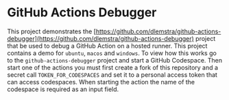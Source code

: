 # GitHub Actions Debugger

This project demonstrates the [https://github.com/dlemstra/github-actions-debugger](https://github.com/dlemstra/github-actions-debugger) project that be used to debug a GitHub Action on a hosted runner. This project contains a demo for `ubuntu`, `macos` and `windows`. To view how this works go to the `github-actions-debugger` project and start a GitHub Codespace. Then start one of the actions you must first create a fork of this repository and a secret call `TOKEN_FOR_CODESPACES` and set it to a personal access token that can access codespaces. When starting the action the name of the codespace is required as an input field.
